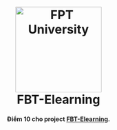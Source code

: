 <h1 align="center">
  <br>
  <a href="https://uni.fpt.edu.vn/"><img src="https://career.fpt.edu.vn/Content/images/logo_unit/fpt-university.png" alt="FPT University" width="200"></a>
  <br>
  FBT-Elearning
  <br>
</h1>

<h4 align="center">Điểm 10 cho project <a href="#" target="_blank">FBT-Elearning</a>.</h4>